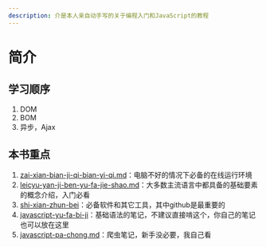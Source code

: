 ```yaml
---
description: 介是本人亲自动手写的关于编程入门和JavaScript的教程
---
```


# 简介

## 学习顺序

1. DOM
2. BOM
3. 异步，Ajax

## 本书重点

1. [zai-xian-bian-ji-qi-bian-yi-qi.md](zai-xian-bian-ji-qi-bian-yi-qi.md "mention")：电脑不好的情况下必备的在线运行环境
2. [leicyu-yan-ji-ben-yu-fa-jie-shao.md](leicyu-yan-ji-ben-yu-fa-jie-shao.md "mention")：大多数主流语言中都具备的基础要素的概念介绍，入门必看
3. [shi-xian-zhun-bei](shi-xian-zhun-bei/ "mention")：必备软件和其它工具，其中github是最重要的
4. [javascript-yu-fa-bi-ji](javascript-yu-fa-bi-ji/ "mention")：基础语法的笔记，不建议直接啃这个，你自己的笔记也可以放在这里
5. [javascript-pa-chong.md](javascript-pa-chong.md "mention")：爬虫笔记，新手没必要，我自己看
